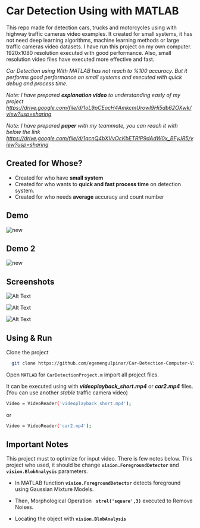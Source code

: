 # Car Detection Using with MATLAB

This repo made for detection cars, trucks and motorcycles using with highway traffic cameras video examples.
It created for small systems, it has not need deep learning algorithms, machine learning methods or large traffic cameras video datasets.
I have run this project on my own computer. 1920x1080 resolution executed with good performance. Also, small resolution video files have executed
more effective and fast. 

*Car Detection using With MATLAB has not reach to %100 accuracy. But it performs good performance on small systems and executed with quick debug and process time.*

*Note: I have prepared  **explanation video** to understanding easly of my project
https://drive.google.com/file/d/1oL9pCEocH4AmkcmUrowI9Hj5db62OXwk/view?usp=sharing*

*Note: I have prepared  **paper** with my teammate, you can reach it with below the link
https://drive.google.com/file/d/1qcnQ4bXVvOcKbETRIP9dAdW0x_BFyJR5/view?usp=sharing*

## Created for Whose?
- Created for who have **small system**
- Created for who wants to **quick and fast process time** on detection system.
- Created for who needs **average** accuracy and count number



## Demo



  
![new](https://media.giphy.com/media/E7o6zd0v8PJe5xBZ0p/giphy-downsized.gif?cid=790b761139155b14801a8f7870427edfd8bb46a5ddfefed3&rid=giphy-downsized.gif&ct=g)





## Demo 2

![new](https://media.giphy.com/media/8htJ4qtko7S3WfrWjR/source.gif?cid=790b76116de4f1b9328de6ef8d03949b0638e82abb46c349&rid=source.gif&ct=g)



## Screenshots


![Alt Text](https://www.linkpicture.com/q/ss_1_1.jpg)


![Alt Text](https://www.linkpicture.com/q/ss_2_1.jpg)


![Alt Text](https://www.linkpicture.com/q/ss_3_1.jpg)






## Using & Run 



Clone the project

```bash
  git clone https://github.com/egemengulpinar/Car-Detection-Computer-Vision.git
```



Open `MATLAB` for `CarDetectionProject.m` import all project files.

It can be executed using with ***videoplayback_short.mp4*** or ***car2.mp4*** files. (You can use another *stable* traffic camera video)
```bash
Video = VideoReader('videoplayback_short.mp4');
```
or
```bash
Video = VideoReader('car2.mp4');
```

## Important Notes

This project must to optimize for input video. There is few notes below. This project who used, it should be change
**`vision.ForegroundDetector`** and  **`vision.BlobAnalysis`** parameters.

- In MATLAB function **`vision.ForegroundDetector`** detects foreground using Gaussian Mixture Models.

- Then,  Morphological Operation **` strel('square',3)`** executed to Remove Noises.

- Locating the object with **`vision.BlobAnalysis`**





